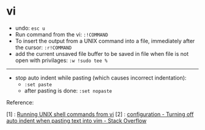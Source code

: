 # vi

- undo: `esc u`
- Run command from the vi: `:!COMMAND`
- To insert the output from a  UNIX command into a file, immediately after the cursor: `:r!COMMAND`
- add the current unsaved file buffer to be saved in file when file is not open with privilages: `:w !sudo tee %`

----
- stop auto indent while pasting (which causes incorrect indentation):
  - `:set paste`
  - after pasting is done: `:set nopaste`

Reference:

[1] : [Running UNIX shell commands from vi](http://web.physics.ucsb.edu/~pcs/apps/editors/vi/vi_unix.html)
[2] : [configuration - Turning off auto indent when pasting text into vim - Stack Overflow](https://stackoverflow.com/questions/2514445/turning-off-auto-indent-when-pasting-text-into-vim)

